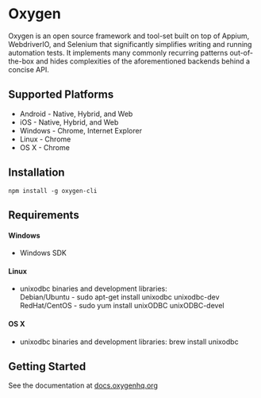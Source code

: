 Oxygen
=======

Oxygen is an open source framework and tool-set built on top of Appium, WebdriverIO, and Selenium that significantly simplifies writing and running automation tests. It implements many commonly recurring patterns out-of-the-box and hides complexities of the aforementioned backends behind a concise API. 


## Supported Platforms

* Android - Native, Hybrid, and Web
* iOS  - Native, Hybrid, and Web
* Windows - Chrome, Internet Explorer
* Linux - Chrome
* OS X - Chrome

## Installation
```shell
npm install -g oxygen-cli
```

## Requirements

#### Windows
* Windows SDK

#### Linux
* unixodbc binaries and development libraries:  
Debian/Ubuntu - sudo apt-get install unixodbc unixodbc-dev  
RedHat/CentOS - sudo yum install unixODBC unixODBC-devel

#### OS X

* unixodbc binaries and development libraries: brew install unixodbc


## Getting Started

See the documentation at [docs.oxygenhq.org](http://docs.oxygenhq.org)
